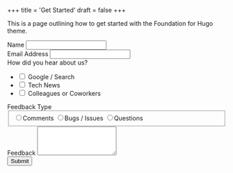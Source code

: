 +++
title = 'Get Started'
draft = false
+++

<div class="grid-container">
	<p>This is a page outlining how to get started with the Foundation for Hugo theme.</p>
	<form method="POST" action="">
        <div class="input">
          <label for="name">Name</label>
          <input id="name" name="name" type="text" />
        </div>
        <div class="input">
          <label for="email">Email Address</label>
          <input id="email" name="email" type="email" />
        </div>
        <div class="checkist margin-bottom-1">
          <label for="referers">How did you hear about us?</label>
          <ul class="menu simple">
            <li>
              <input id="r1" type="checkbox" name="referers" value="Google / Search" />
              <label for="r1">Google / Search</label>
            </li>
            <li>
              <input id="r2" type="checkbox" name="referers" value="Tech News" />
              <label for="r2">Tech News</label>
            </li>
            <li>
              <input id="r3" type="checkbox" name="referers" value="Colleagues or Coworkers" />
              <label for="r3">Colleagues or Coworkers</label>
            </li>
          </ul>
        </div>
        <div class="radio margin-bottom-1">
          <label>Feedback Type</label>
          <fieldset class="l">
		    <input type="radio" name="feedback-type" value="Comments" id="feedbackComments" required><label for="feedbackComments">Comments</label>
		    <input type="radio" name="feedback-type" value="Bugs / Issues" id="feedbackBugsIssues"><label for="feedbackBugsIssues">Bugs / Issues</label>
		    <input type="radio" name="feedback-type" value="Questions" id="feedbackQuestions"><label for="feedbackQuestions">Questions</label>
		  </fieldset>
        </div>
        <div class="input">
          <label for="feedback">Feedback</label>
          <textarea id="feedback" name="feedback" rows="4"></textarea>
        </div>
        <button type="submit" class="button">Submit</button>
      </form>
</div>